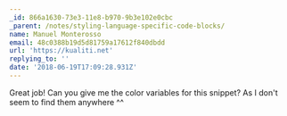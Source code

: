 ```yaml
---
_id: 866a1630-73e3-11e8-b970-9b3e102e0cbc
_parent: /notes/styling-language-specific-code-blocks/
name: Manuel Monterosso
email: 48c0388b19d5d81759a17612f840dbdd
url: 'https://kualiti.net'
replying_to: ''
date: '2018-06-19T17:09:28.931Z'
---
```


Great job! Can you give me the color variables for this snippet? As I don't seem
to find them anywhere ^^
